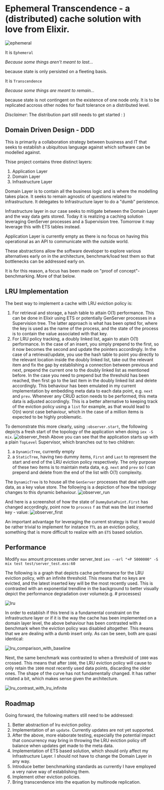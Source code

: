 # Ephemeral Transcendence - a (distributed) cache solution with love from Elixir.

![ephemeral](ephemeral.jpeg)

It is `Ephemeral`

*Because some things aren't meant to last...*

because state is only persisted on a fleeting basis.

It is `Transcendence`

*Because some things are meant to remain...*

because state is not contingent on the existence of one node only. It is to be replicated accross other nodes for fault tolerance on a distributed level.

*Disclaimer*: The distribution part still needs to get started : )

## Domain Driven Design - DDD
This is primarily a collaboration strategy between business and IT that seeks to establish a ubiquitous language against which software can be modelled against.

Thise project contains three distinct layers:
1. Application Layer
2. Domain Layer
3. Infrastructure Layer

Domain Layer is to contain all the business logic and is where the modelling takes place. It seeks to remain agnostic of questions related to infrastructure. It delegates to Infrastructure layer to do a "dumb" peristence.

Infrastructure layer in our case seeks to mitigate between the Domain Layer and the way data gets stored. Today it is realizing a caching solution leveraging GenServer processes and a Supervision tree. Tomorrow it may leverage this with ETS tables instead.

Application Layer is currently empty as there is no focus on having this operational as an API to communicate with the outside world.

These abstractions allow the software developer to explore various alternatives early on in the architecture, benchmark/load test them so that bottlenecks can be addressed early on.

It is for this reason, a focus has been made on "proof of concept"-benchmarking. More of that below.

## LRU Implementation

The best way to implement a cache with LRU eviction policy is:
1. For retrieval and storage, a hash table to attain O(1) performance. This can be done in Elixir using ETS or potentially GenServer processes in a Supervision tree. The latter approach is what has been opted for, where the key is used as the name of the process, and the state of the process is to contain the value associated with that key.
2. For LRU policy tracking, a doubly linked list, again to atain O(1) performance. In the case of an insert, you simply prepend to the first, so it now becomes the second and update the pointers accordingly. In the case of a retrieval/update, you use the hash table to point you directly to the relevant location inside the doubly linked list, take out the relevant item and fix the gap by establishing a connection between previous and next, prepend the current one to the doubly linked list as mentioned before. In the case you need to prepend but the threshold has been reached, then first go to the last item in the doubly linked list and delete accordingly.
This behaviour has been emulated in my current implementation by embedding meta data to each data point, e.g. `next` and `prev`. Whenever any CRUD action needs to be performed, this meta data is adjusted accordingly. This is a better alternative to keeping track of the eviction policy using a `list` for example, as that would lead to O(n) worst case behaviour, which in the case of a million items is expected to be highly problematic.

To demonstrate this more clearly, using `:observer.start`, the following depicts a fresh start of the topology of the application when doing `iex -S mix`.
![observer_fresh](observer_fresh.png)
Above you can see that the application starts up with a plain `TopLevel` Supervisor, which branches out to two children:
1. a `DynamicTree`, currently empty
2. a `StaticTree`, having two dummy items, `First` and `Last` to represent the start and end of the LRU eviction policy respectively.
The only purpose of these two items is to maintain meta data, e.g. `next` and `prev` so I can prepend and delete from the end of the list with O(1) complexity.

The `DynamicTree` is to house all the `GenServer` processes that deal with user data, as a key value store. The following is a depiction of how the topology changes to this dynamic behaviour.
![observer_run](observer_run.png)

And here is a screenshot of how the state of `DummyDataPoint.First` has changed accordingly, point now to `process` `f` as that was the last inserted key - value:
![observer_first](observer_first.png)

An important advantage for leveraging the current strategy is that it would be rather trivial to implement for instance `TTL` as an eviction policy, something that is more difficult to realize with an `ETS` based solution.

## Performance

Modify `max` amount processes under server_test
`iex --erl "+P 5000000" -S mix test test/server_test.exs:60`

The following is a graph that depicts cache performance for the LRU eviction policy, with an infinite threshold.
This means that no keys are evicted, and the latest inserted key will be the most recently used.
This is contrasted with an exponential trendline in the background to better visually depict the performance degradation over volume(e.g. # processes)

![lru](only_lru_policy_infinite.png)

In order to establish if this trend is a fundamental constraint on the infrastructure layer or if it is the way the cache has been implemented on a domain layer level, the above behaviour has been contrasted with a benchmark when the eviction policy was disabled altogether. This means that we are dealing with a dumb insert only. As can be seen, both are quasi identical:

![lru_comparison_with_baseline](lru_vs_no_policy_infinite.png)

Next, the same benchmark was contrasted to when a threshold of `1000` was crossed. This means that after `1000`, the LRU eviction policy will cause to only retain the `1000` most recently used data points, discarding the older ones.
The shape of the curve has not fundamentally changed. It has rather rotated a bit, which makes sense given the architecture.

![lru_contrast_with_lru_infinite](lru_max_1000_vs_lru_infinite.png)

## Roadmap

Going forward, the following matters still need to be addressed:
1. Better abstraction of lru eviction policy.
2. Implementation of an `update`. Currently updates are not yet supported.
3. After the above, more elaborate testing, especially the potential impact that concurrency may bring in throwing the LRU eviction policy off balance when updates get made to the meta data.
4. Implementation of ETS based solution, which should only affect my Infrastructure Layer. I should not have to change the Domain Layer in any way.
5. Introduce better benchmarking standards as currently I have employed a very naive way of establishing them.
6. Implement other eviction policies.
7. Bring transcendence into the equation by multinode replication.